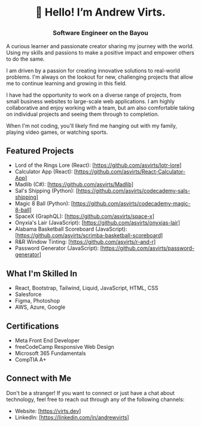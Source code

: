 # <p align="center">👋 Hello! I’m Andrew Virts.</p>
### <p align="center">Software Engineer on the Bayou</p>
A curious learner and passionate creator sharing my journey with the world. Using my skills and passions to make a positive impact and empower others to do the same. 

I am driven by a passion for creating innovative solutions to real-world problems. I'm always on the lookout for new, challenging projects that allow me to continue learning and growing in this field.

I have had the opportunity to work on a diverse range of projects, from small business websites to large-scale web applications. I am highly collaborative and enjoy working with a team, but am also comfortable taking on individual projects and seeing them through to completion.

When I'm not coding, you'll likely find me hanging out with my family, playing video games, or watching sports.

## Featured Projects

- Lord of the Rings Lore (React): [https://github.com/asvirts/lotr-lore]
- Calculator App (React): [https://github.com/asvirts/React-Calculator-App]
- Madlib (C#): [https://github.com/asvirts/Madlib]
- Sal's Shipping (Python): [https://github.com/asvirts/codecademy-sals-shipping]
- Magic 8 Ball (Python): [https://github.com/asvirts/codecademy-magic-8-ball]
- SpaceX (GraphQL): [https://github.com/asvirts/space-x]
- Onyxia's Lair (JavaScript): [https://github.com/asvirts/onyxias-lair]
- Alabama Basketball Scoreboard (JavaScript): [https://github.com/asvirts/scrimba-basketball-scoreboard]
- R&R Window Tinting: [https://github.com/asvirts/r-and-r]
- Password Generator (JavaScript): [https://github.com/asvirts/password-generator]

## What I'm Skilled In

- React, Bootstrap, Tailwind, Liquid, JavaScript, HTML, CSS
- Salesforce
- Figma, Photoshop
- AWS, Azure, Google

## Certifications

- Meta Front End Developer
- freeCodeCamp Responsive Web Design
- Microsoft 365 Fundamentals
- CompTIA A+

## Connect with Me

Don't be a stranger! If you want to connect or just have a chat about technology, feel free to reach out through any of the following channels:

- Website: [https://virts.dev]
- LinkedIn: [https://linkedin.com/in/andrewvirts]
